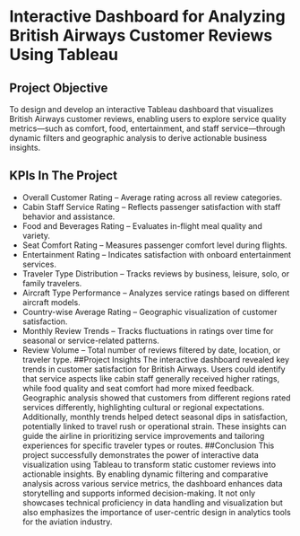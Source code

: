 # Interactive Dashboard for Analyzing British Airways Customer Reviews Using Tableau
## Project Objective
To design and develop an interactive Tableau dashboard that visualizes British Airways customer reviews, enabling users to explore service quality metrics—such as comfort, food, entertainment, and staff service—through dynamic filters and geographic analysis to derive actionable business insights.
## KPIs In The Project
- Overall Customer Rating – Average rating across all review categories.
- Cabin Staff Service Rating – Reflects passenger satisfaction with staff behavior and assistance.
- Food and Beverages Rating – Evaluates in-flight meal quality and variety.
- Seat Comfort Rating – Measures passenger comfort level during flights.
- Entertainment Rating – Indicates satisfaction with onboard entertainment services.
- Traveler Type Distribution – Tracks reviews by business, leisure, solo, or family travelers.
- Aircraft Type Performance – Analyzes service ratings based on different aircraft models.
- Country-wise Average Rating – Geographic visualization of customer satisfaction.
- Monthly Review Trends – Tracks fluctuations in ratings over time for seasonal or service-related patterns.
- Review Volume – Total number of reviews filtered by date, location, or traveler type.
##Project Insights
The interactive dashboard revealed key trends in customer satisfaction for British Airways. Users could identify that service aspects like cabin staff generally received higher ratings, while food quality and seat comfort had more mixed feedback. Geographic analysis showed that customers from different regions rated services differently, highlighting cultural or regional expectations. Additionally, monthly trends helped detect seasonal dips in satisfaction, potentially linked to travel rush or operational strain. These insights can guide the airline in prioritizing service improvements and tailoring experiences for specific traveler types or routes.
##Conclusion
This project successfully demonstrates the power of interactive data visualization using Tableau to transform static customer reviews into actionable insights. By enabling dynamic filtering and comparative analysis across various service metrics, the dashboard enhances data storytelling and supports informed decision-making. It not only showcases technical proficiency in data handling and visualization but also emphasizes the importance of user-centric design in analytics tools for the aviation industry.
